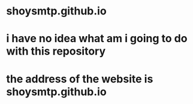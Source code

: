 # shoysmtp.github.io
# i have no idea what am i going to do with this repository
# the address of the website is shoysmtp.github.io
